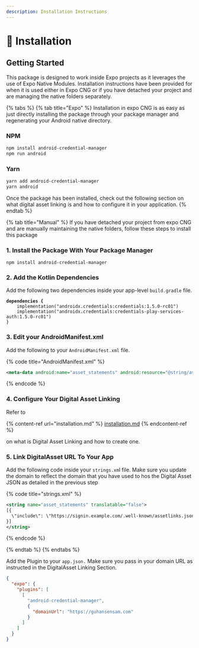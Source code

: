```yaml
---
description: Installation Instructions
---
```


# 🔧 Installation

## Getting Started

This package is designed to work inside Expo projects as it leverages the use of Expo Native Modules. Installation instructions have been provided for when it is used either in Expo CNG or if you have detached your project and are managing the native folders separately.

{% tabs %}
{% tab title="Expo" %}
Installation in expo CNG is as easy as just directly installing the package through your package manager and regenerating your Android native directory.

### NPM

```bash
npm install android-credential-manager
npm run android
```

### Yarn

```bash
yarn add android-credential-manager
yarn android
```

Once the package has been installed, check out the following section on what digital asset linking is and how to configure it in your application.
{% endtab %}

{% tab title="Manual" %}
If you have detached your project from expo CNG and are manually maintaining the native folders, follow these steps to install this package

### 1. Install the Package With Your Package Manager

```
npm install android-credential-manager
```

### 2. Add the Kotlin Dependencies

Add the following two dependencies inside your app-level `build.gradle` file.

<pre class="language-kotlin" data-title="app/build.gradle"><code class="lang-kotlin"><strong>dependencies {
</strong>    implementation("androidx.credentials:credentials:1.5.0-rc01")
    implementation("androidx.credentials:credentials-play-services-auth:1.5.0-rc01")
}
</code></pre>

### 3. Edit your AndroidManifest.xml

Add the following to your `AndroidManifest.xml` file.

{% code title="AndroidManifest.xml" %}
```xml
<meta-data android:name="asset_statements" android:resource="@string/asset_statements" />

```
{% endcode %}

### 4. Configure Your Digital Asset Linking

Refer to&#x20;

{% content-ref url="installation.md" %}
[installation.md](installation.md)
{% endcontent-ref %}

on what is Digital Asset Linking and how to create one.

### 5. Link DigitalAsset URL To Your App

Add the following code inside your `strings.xm`l file. Make sure you update the domain to reflect the domain that you have used to hos the Digital Asset  JSON as detailed in the previous step

{% code title="strings.xml" %}
```xml
<string name="asset_statements" translatable="false">
[{
  \"include\": \"https://signin.example.com/.well-known/assetlinks.json\"
}]
</string>

```
{% endcode %}


{% endtab %}
{% endtabs %}

Add the Plugin to your `app.json.` Make sure you pass in your domain URL as instructed in the DigitalAsset Linking Section.

```json
{
  "expo": {
    "plugins": [
      [
        "android-credential-manager",
        {
          "domainUrl": "https://guhansensam.com"
        }
      ]
    ]
  }
}
```

